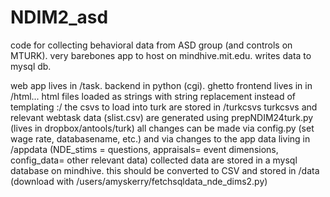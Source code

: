 NDIM2_asd
========

code for collecting behavioral data from ASD group (and controls on MTURK). very barebones app to host on mindhive.mit.edu. writes data to mysql db.

web app lives in /task. backend in python (cgi). ghetto frontend lives in in /html... html files loaded as strings with string replacement instead of templating :/
the csvs to load into turk are stored in /turkcsvs
turkcsvs and relevant webtask data (slist.csv) are generated using prepNDIM24turk.py (lives in dropbox/antools/turk)
all changes can be made via config.py (set wage rate, databasename, etc.) and via changes to the  app data living in /appdata (NDE_stims = questions, appraisals= event dimensions, config_data= other relevant data)
collected data are stored in a mysql database on mindhive. this should be converted to CSV and stored in /data (download with /users/amyskerry/fetchsqldata_nde_dims2.py)
